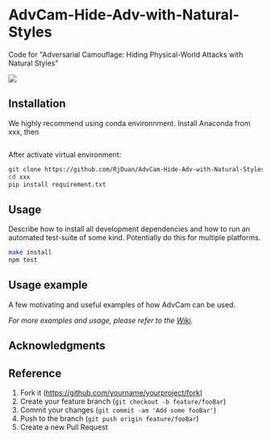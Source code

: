 # AdvCam-Hide-Adv-with-Natural-Styles

Code for "Adversarial Camouflage: Hiding Physical-World Attacks with Natural Styles"

![](header.png)

## Installation
We highly recommend using conda environnment.
Install Anaconda from xxx, then 

```sh

```
After activate virtual environment:
```sh
git clone https://github.com/RjDuan/AdvCam-Hide-Adv-with-Natural-Styles
cd xxx
pip install requirement.txt
```


## Usage

Describe how to install all development dependencies and how to run an automated test-suite of some kind. Potentially do this for multiple platforms.

```sh
make install
npm test
```
## Usage example

A few motivating and useful examples of how AdvCam can be used. 

_For more examples and usage, please refer to the [Wiki][wiki]._


## Acknowledgments



## Reference

1. Fork it (<https://github.com/yourname/yourproject/fork>)
2. Create your feature branch (`git checkout -b feature/fooBar`)
3. Commit your changes (`git commit -am 'Add some fooBar'`)
4. Push to the branch (`git push origin feature/fooBar`)
5. Create a new Pull Request

<!-- Markdown link & img dfn's -->
[npm-image]: https://img.shields.io/npm/v/datadog-metrics.svg?style=flat-square
[npm-url]: https://npmjs.org/package/datadog-metrics
[npm-downloads]: https://img.shields.io/npm/dm/datadog-metrics.svg?style=flat-square
[travis-image]: https://img.shields.io/travis/dbader/node-datadog-metrics/master.svg?style=flat-square
[travis-url]: https://travis-ci.org/dbader/node-datadog-metrics
[wiki]: https://github.com/yourname/yourproject/wiki
